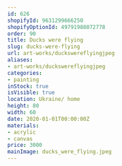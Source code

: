 ```yaml
---
id: 626
shopifyId: 9631299666250
shopifyOptionId: 49791988072778
order: 90
title: Ducks were flying
slug: ducks-were-flying
url: art-works/duckswereflyingjpeg
aliases:
- art-works/duckswereflyingjpeg
categories:
- painting
inStock: true
isVisible: true
location: Ukraine/ home
height: 80
width: 60
date: 2020-01-01T00:00:00Z
materials:
- acrylic
- canvas
price: 3000
mainImage: ducks_were_flying.jpeg
---
```

